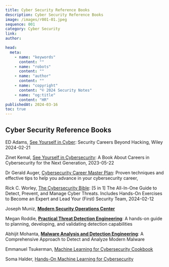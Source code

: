 ```yaml
---
title: Cyber Security Reference Books
description: Cyber Security Reference Books
image: /images/r001-01.jpeg
sequence: 001
category: Cyber Security
link:
author:

head:
  meta:
    - name: "keywords"
      content: ""
    - name: "robots"
      content: ""
    - name: "author"
      content: ""
    - name: "copyright"
      content: "© 2024 Security Notes"
    - name: "og:title"
      content: "HR"
publishedAt: 2024-03-16
toc: true
---
```


## Cyber Security Reference Books

ED Adams, <a href="https://www.amazon.com/-/zh_TW/Ed-Adams/dp/1394225598/ref=sr_1_1?crid=3VCAXJW2BAW5E&dib=eyJ2IjoiMSJ9.N5EiSFP7VqHQ6L9SR8RaxMogfi7DxiwHcDk6oeJvuOoJeEvNvAEegnsxamqGGlWSyFdFOMXcfCcD2re9DQZEo9fqERrxsdEfKOFxeGpeXbZvu_kkr9kRaer1fCeR1lyD.5eCu9gjyQdt6qnJdCD2qg_mQyDrj83fO6i_vL9SdBVs&dib_tag=se&keywords=See+Yourself+in+Cyber%3A&qid=1710576004&sprefix=see+yourself+in+cyber+%2Caps%2C254&sr=8-1"> See Yourself in Cyber</a>: Security Careers Beyond Hacking, Wiley 2024-02-21

Zinet Kemal, <a href="https://www.amazon.com/-/zh_TW/Zinet-Kemal/dp/1737775972/ref=sr_1_4?crid=3VCAXJW2BAW5E&dib=eyJ2IjoiMSJ9.N5EiSFP7VqHQ6L9SR8RaxMogfi7DxiwHcDk6oeJvuOoJeEvNvAEegnsxamqGGlWSyFdFOMXcfCcD2re9DQZEo9fqERrxsdEfKOFxeGpeXbZvu_kkr9kRaer1fCeR1lyD.5eCu9gjyQdt6qnJdCD2qg_mQyDrj83fO6i_vL9SdBVs&dib_tag=se&keywords=See+Yourself+in+Cyber%3A&qid=1710576088&sprefix=see+yourself+in+cyber+%2Caps%2C254&sr=8-4">See Yourself in Cybersecurity</a>: A Book About Careers in Cybersecurity for the Next Generation, 2023-05-22

Dr Gerald Auger, <a href="https://www.amazon.com/Dr-Gerald-Auger/dp/1801073562/ref=sr_1_3_sspa?crid=DF0QXEVSMQSZ&dib=eyJ2IjoiMSJ9.PMeq9bDdm9CO5RfkXaGiRebpSK6rRP6suQfZf0xj2hlORKVwf5g7hHKNnbxY9gmi7ViUUYdXxJ9AEP28FikoBLaISL7YWjMVdE0xfrTOJL71yadhewr2-8ICJXBX9LCVuFjxlmROBf4QQht_ORwsSBwljBtotAqdbe-oHKreqlwApjREmpLcwqOfwnsTfQwkeakvHfuzN48A4Q9Q2JRu2eYc-bODcwl6oYoEOxEaJUXF7TtZiebi8cfrXXqD3S7OjAoqMhuIr0Wb5VQLfb1Q6QmVNeFVo-OMDrgGbcpOqus.K9ZhwrH4vsi1JppfMDzti5VMSEaJYbPej4HF5pxAOJM&dib_tag=se&keywords=cyber+security&qid=1710576208&sprefix=cyber+security%2Caps%2C259&sr=8-3-spons&sp_csd=d2lkZ2V0TmFtZT1zcF9hdGY&psc=1">Cybersecurity Career Master Plan</a>: Proven techniques and effective tips to help you advance in your cybersecurity career,

Rick C. Worley, <a href="https://www.amazon.com/-/zh_TW/Rick-C-Worley/dp/B0CVHMKYY1/ref=sr_1_7?crid=DF0QXEVSMQSZ&dib=eyJ2IjoiMSJ9.PMeq9bDdm9CO5RfkXaGiRebpSK6rRP6suQfZf0xj2hlORKVwf5g7hHKNnbxY9gmi7ViUUYdXxJ9AEP28FikoBLaISL7YWjMVdE0xfrTOJL71yadhewr2-8ICJXBX9LCVuFjxlmROBf4QQht_ORwsSBwljBtotAqdbe-oHKreqlwApjREmpLcwqOfwnsTfQwkeakvHfuzN48A4Q9Q2JRu2eYc-bODcwl6oYoEOxEaJUXF7TtZiebi8cfrXXqD3S7OjAoqMhuIr0Wb5VQLfb1Q6QmVNeFVo-OMDrgGbcpOqus.K9ZhwrH4vsi1JppfMDzti5VMSEaJYbPej4HF5pxAOJM&dib_tag=se&keywords=cyber+security&qid=1710576208&sprefix=cyber+security%2Caps%2C259&sr=8-7">The Cybersecurity Bible</a>: [5 in 1] The All-In-One Guide to Detect, Prevent, and Manage Cyber Threats. Includes Hands-On Exercises to Become an Expert and Lead Your (First) Security Team, 2024-02-12

Joseph Muniz, <a href="https://www.amazon.com/-/zh_TW/Joseph-Muniz-ebook/dp/B08BW8Y9Q4/ref=sr_1_1?crid=14EPAN2UUAJWU&dib=eyJ2IjoiMSJ9.zyrUuXV1V1FwIOepZFLYorO6pO64JqUFPvaZVFUbOLf9EE_de1TLGt8acJXO1lnQmOJtu1ee2fxM5HVTsgiBBrP5l-aLHNNKWRt4Wj_eb8Jl4-kB383i9xd_iUBqLsMG1dRVjM4rLy8tAC9v55JT19gNEvpsR69DtcyiPcmMiJlhsLWV-nrYwWjjzEud9z7ra-NEr3iUiwcp5l8X0U21FxWQRczJY1zuu50ubWPMOWk.4H6rrid50TSSSQQEjDVUCsfEFqOztwROas-X4c3F4Uk&dib_tag=se&keywords=modern+security+operations+center&qid=1710576545&sprefix=modern+security+operations+center%2Caps%2C265&sr=8-1">**Modern Security Operations Center**</a>

Megan Roddie, <a href="https://www.amazon.com/-/zh_TW/Megan-Roddie/dp/1801076715/ref=sr_1_1?crid=31W54X8KCCQLQ&dib=eyJ2IjoiMSJ9.CaCjUPhEMfzkElzBDrHCITby5kwzOBDwSUEIfYm55ys93-AYbtmXgClF5CP-D1JBGo-xopOtnJQXqtcxU0NHw56kshF5aD-lfIkhHYWr6hL4g4X-zrSDAnyleY90etajBEOk7dtj6WbVCpjwy7UTtKYOfjOmfsrVOmPVHNOCyRR3nGaCORiqibpBnUPQwhAxjjMEyhK7GPyfGPQxbT10ZBwg-VBCltVKStQWGJN-hYY.K6R_6tof_mPd6vcwfD4S226LtvRqRzR0Mbx1d5mfl0c&dib_tag=se&keywords=detection+engineer&qid=1710576631&sprefix=detection+enginee%2Caps%2C282&sr=8-1">**Practical Threat Detection Engineering**</a>: A hands-on guide to planning, developing, and validating detection capabilities

Abhijit Mohanta, <a href="https://www.amazon.com/-/zh_TW/Abhijit-Mohanta/dp/1484261925/ref=sr_1_4?crid=31W54X8KCCQLQ&dib=eyJ2IjoiMSJ9.CaCjUPhEMfzkElzBDrHCITby5kwzOBDwSUEIfYm55ys93-AYbtmXgClF5CP-D1JBGo-xopOtnJQXqtcxU0NHw56kshF5aD-lfIkhHYWr6hL4g4X-zrSDAnyleY90etajBEOk7dtj6WbVCpjwy7UTtKYOfjOmfsrVOmPVHNOCyRR3nGaCORiqibpBnUPQwhAxjjMEyhK7GPyfGPQxbT10ZBwg-VBCltVKStQWGJN-hYY.K6R_6tof_mPd6vcwfD4S226LtvRqRzR0Mbx1d5mfl0c&dib_tag=se&keywords=detection+engineer&qid=1710576699&sprefix=detection+enginee%2Caps%2C282&sr=8-4">**Malware Analysis and Detection Engineering**</a>: A Comprehensive Approach to Detect and Analyze Modern Malware

Emmanuel Tsukerman, <a href="https://www.amazon.com/-/zh_TW/Emmanuel-Tsukerman/dp/1789614678/ref=sr_1_3?crid=1KMSS1DDOGER4&dib=eyJ2IjoiMSJ9.oq6c9_T1bHmjKNp3fFqvIu97-zdvMqEzTIerdOv1G4-5l9WKWY_itYfZLBapdvy2pkEczruy-4Lc_OPMJ-kr8HuJTyNDWfHQKidW_wAKAlX55m66KMKo8jXBytdO86r_H3F-EaYI3JosWBnx8x6ZhMuQRXPEbvCvKb9aHO4qKSj-X6HW0d7tqJZjFu13al-UE4f5lGdz7KAMk7mMpdGpWy1HEpTXTFJJnVoc9j7O2Co.ifa2u9Z3IVM1CkWAYM3G8HiudYYCgYiH3PsuFVRMbzY&dib_tag=se&keywords=machine+learning+cybersecurity&qid=1710576793&sprefix=machine+learning+cybersecurity%2Caps%2C250&sr=8-3">Machine Learning for Cybersecurity Cookbook</a>

Soma Halder, <a href="https://www.amazon.com/-/zh_TW/Soma-Halder/dp/1788992288/ref=sr_1_8?crid=1KMSS1DDOGER4&dib=eyJ2IjoiMSJ9.oq6c9_T1bHmjKNp3fFqvIu97-zdvMqEzTIerdOv1G4-5l9WKWY_itYfZLBapdvy2pkEczruy-4Lc_OPMJ-kr8HuJTyNDWfHQKidW_wAKAlX55m66KMKo8jXBytdO86r_H3F-EaYI3JosWBnx8x6ZhMuQRXPEbvCvKb9aHO4qKSj-X6HW0d7tqJZjFu13al-UE4f5lGdz7KAMk7mMpdGpWy1HEpTXTFJJnVoc9j7O2Co.ifa2u9Z3IVM1CkWAYM3G8HiudYYCgYiH3PsuFVRMbzY&dib_tag=se&keywords=machine+learning+cybersecurity&qid=1710576860&sprefix=machine+learning+cybersecurity%2Caps%2C250&sr=8-8">Hands-On Machine Learning for Cybersecurity</a>
